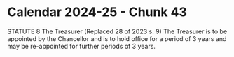 # Calendar 2024-25 - Chunk 43

<!-- Chunk tokens: 43, Enriched tokens: 47 -->

STATUTE 8 The Treasurer
(Replaced 28 of 2023 s. 9)
The Treasurer is to be appointed by the Chancellor and is to hold office for a period of 3 years and may be re-appointed for further periods of 3 years.
